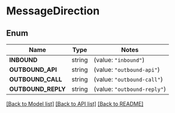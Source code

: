 # MessageDirection

## Enum

Name | Type | Notes
------------ | ------------- | -------------
**INBOUND** | string | (value: `"inbound"`)
**OUTBOUND_API** | string | (value: `"outbound-api"`)
**OUTBOUND_CALL** | string | (value: `"outbound-call"`)
**OUTBOUND_REPLY** | string | (value: `"outbound-reply"`)


[[Back to Model list]](../README.md#documentation-for-models) [[Back to API list]](../README.md#documentation-for-api-endpoints) [[Back to README]](../README.md)


